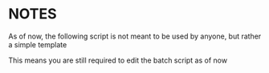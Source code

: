 # NOTES

As of now, the following script is not meant to be used by anyone, but rather a simple template

This means you are still required to edit the batch script as of now